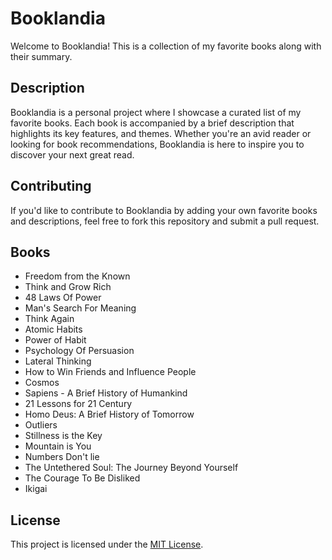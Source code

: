 # Booklandia

Welcome to Booklandia! This is a collection of my favorite books along with their summary.

## Description

Booklandia is a personal project where I showcase a curated list of my favorite books. Each book is accompanied by a brief description that highlights its key features, and themes. Whether you're an avid reader or looking for book recommendations, Booklandia is here to inspire you to discover your next great read.

<!-- Add more books and descriptions as needed -->

## Contributing

If you'd like to contribute to Booklandia by adding your own favorite books and descriptions, feel free to fork this repository and submit a pull request.

## Books

<!-- BOOK TITLES START -->
- Freedom from the Known
- Think and Grow Rich
- 48 Laws Of Power
- Man's Search For Meaning
- Think Again
- Atomic Habits
- Power of Habit
- Psychology Of Persuasion
- Lateral Thinking
- How to Win Friends and Influence People
- Cosmos
- Sapiens - A Brief History of Humankind
- 21 Lessons for 21 Century
- Homo Deus: A Brief History of Tomorrow
- Outliers
- Stillness is the Key
- Mountain is You
- Numbers Don't lie
- The Untethered Soul: The Journey Beyond Yourself
- The Courage To Be Disliked
- Ikigai
<!-- BOOK TITLES END -->

## License

This project is licensed under the [MIT License](https://opensource.org/license/mit/).
